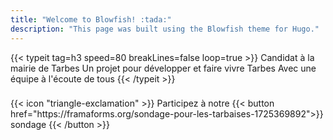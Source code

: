 ```yaml
---
title: "Welcome to Blowfish! :tada:"
description: "This page was built using the Blowfish theme for Hugo."
---
```

<div class="flex px-4 py-2 mb-8 text-base">
{{< typeit 
  tag=h3
  speed=80
  breakLines=false
  loop=true
>}}
Candidat à la mairie de Tarbes
Un projet pour développer et faire vivre Tarbes
Avec une équipe à l'écoute de tous
{{< /typeit >}}
</div>

### 

<div class="flex px-4 py-2 mb-8 text-base items-center rounded-md ">
  <span class="flex items-center ltr:pr-3 rtl:pl-3 text-primary-400">
    {{< icon "triangle-exclamation" >}}
  </span>
  <span class="flex items-center dark:text-neutral-300">
    <span class="prose dark:prose-invert"> Participez à notre
    {{< button href="https://framaforms.org/sondage-pour-les-tarbaises-1725369892">}}
     sondage   
    {{< /button >}}
  </span>
</div>

<br/>


